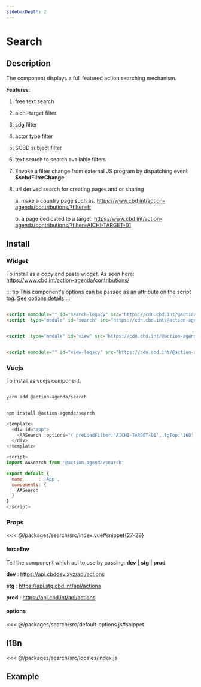 ```yaml
---
sidebarDepth: 2
---
```

# Search

## Description
The component displays a full featured action searching mechanism.

 **Features**:
1. free text search
2. aichi-target filter
3. sdg filter
4. actor type filter
5. SCBD subject filter
6. text search to search available filters
7. Envoke a filter change from external JS program by dispatching event **$scbdFilterChange**
8. url derived search for creating pages and or sharing
    
    a. make a country page such as: <a href="https://www.cbd.int/action-agenda/contributions/?filter=fr" rel="noopener noreferrer" target="_blank"> <OutboundLink/> https://www.cbd.int/action-agenda/contributions/?filter=fr </a>

    b. a page dedicated to a target: <a href="https://www.cbd.int/action-agenda/contributions/?filter=AICHI-TARGET-01" rel="noopener noreferrer" target="_blank"> <OutboundLink/> https://www.cbd.int/action-agenda/contributions/?filter=AICHI-TARGET-01 </a> 


## Install
### Widget
To install as a copy and paste widget. As seen here:  <a href="https://www.cbd.int/action-agenda/contributions" rel="noopener noreferrer" target="_blank"> <OutboundLink/> https://www.cbd.int/action-agenda/contributions/ </a>

::: tip
This component's options can be passed as an attribute on the script tag. [See options details](/components/search/#options)
:::

<code-group>
<code-block title="MODERN">

```html

<script nomodule="" id="search-legacy" src="https://cdn.cbd.int/@action-agenda/search@~1.0.0/dist/widget/index.umd.min.js"></script>
<script  type="module" id="search" src="https://cdn.cbd.int/@action-agenda/search@~1.0.0/dist/widget/index.min.js"></script> 

```
</code-block>

<code-block title="MODULE">

```html

<script  type="module" id="view" src="https://cdn.cbd.int/@action-agenda/search@~1.0.0/dist/widget/index.min.js"></script> 


```
</code-block>

<code-block title="UMD">

```html

<script nomodule="" id="view-legacy" src="https://cdn.cbd.int/@action-agenda/search@~1.0.0/dist/widget/index.umd.min.js"></script>

```
</code-block>
</code-group>


### Vuejs
To install as vuejs component.

<code-group>
<code-block title="YARN">

```bash

yarn add @action-agenda/search

```
</code-block>

<code-block title="NPM">

```bash

npm install @action-agenda/search

```
</code-block>
</code-group>


```js
<template>
  <div id="app">
    <AASearch :options="{ preLoadFilter:'AICHI-TARGET-01', lgTop:'160', mdTop:'60', smTop:'30'}" force-env="development"/>
  </div>
</template>

<script>
import AASearch from '@action-agenda/search'

export default {
  name      : 'App',
  components: {
    AASearch
  }
}
</script>

```
### Props

<<< @/packages/search/src/index.vue#snippet{27-29}

#### forceEnv
Tell the component which api to use by passing: **dev** | **stg** | **prod**

  **dev** : https://api.cbddev.xyz/api/actions
  
  **stg** : https://api.stg.cbd.int/api/actions
  
  **prod** : https://api.cbd.int/api/actions


#### options

<<< @/packages/search/src/default-options.js#snippet

## I18n

<<< @/packages/search/src/locales/index.js

## Example
<template>
<div id="example-data" class="position-relative p-5 example" >
    <div class="article-container p-3">
      <article >
        <component  :options="{lgTop: '58'}" v-if="dynamicComponent" :is="dynamicComponent"></component>
      </article>
    </div>
</div>
</template>

<script>
import '../../docs/style.css'

export default {
  methods: { getExamp },
  data() {
    return {
      dynamicComponent: null,
      exampleData: null,
      exampleHeader: null
    }
  },

  mounted () {
    import('./src/index.js').then(module => {
      this.dynamicComponent = module.default
      this.getExamp()
    })
  },
  destroyed(){
    this.exampleHeader.parentNode.removeChild(this.exampleHeader)
    this.exampleData.parentNode.removeChild(this.exampleData)
  }
}

function getExamp(){

  const test = document.getElementsByTagName('main')[0].lastElementChild.id

  if(test === 'example-data') return

    this.exampleHeader = document.getElementById('example')
    this.exampleData   = document.getElementById('example-data')

  this.exampleHeader.parentNode.removeChild(this.exampleHeader)
  this.exampleData.parentNode.removeChild(this.exampleData)

  const main = document.getElementsByTagName('main')[0]

  this.exampleHeader.classList.add('example-header')
  main.appendChild(this.exampleHeader)
  main.appendChild(this.exampleData)
}
</script>
<style >
  

  .example{
    background-color: rgb(38, 90, 79);
  }
  .example .article-container{
    background-color: white;
  }
  .example-header{
      max-width: 740px;
    margin: 0 auto;
    padding: 2rem 2.5rem;
  }

</style>